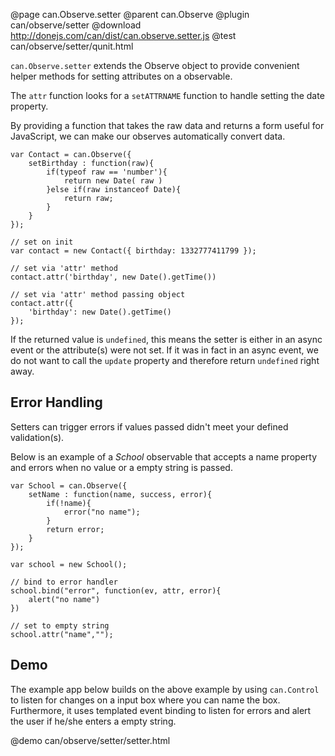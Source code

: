 @page can.Observe.setter
@parent can.Observe
@plugin can/observe/setter
@download http://donejs.com/can/dist/can.observe.setter.js
@test can/observe/setter/qunit.html

`can.Observe.setter` extends the Observe object to provide convenient helper methods for 
setting attributes on a observable.

The `attr` function looks for a `setATTRNAME` function to handle setting the date property.

By providing a function that takes the raw data and returns a form useful for JavaScript, 
we can make our observes automatically convert data.

	var Contact = can.Observe({
		setBirthday : function(raw){
			if(typeof raw == 'number'){
				return new Date( raw )
			}else if(raw instanceof Date){
				return raw;
			}
		}
	});

	// set on init
	var contact = new Contact({ birthday: 1332777411799 });
	
	// set via 'attr' method
	contact.attr('birthday', new Date().getTime())
	
	// set via 'attr' method passing object
	contact.attr({
		'birthday': new Date().getTime()
	});
	
If the returned value is `undefined`, this means the setter is either in an async 
event or the attribute(s) were not set.  If it was in fact in an async event, we 
do not want to call the `update` property and therefore return `undefined` right away.

## Error Handling

Setters can trigger errors if values passed didn't meet your defined validation(s).

Below is an example of a _School_ observable that accepts a name property and errors
when no value or a empty string is passed.

	var School = can.Observe({
		setName : function(name, success, error){
			if(!name){
				error("no name");
			}
			return error;
		}
	});

	var school = new School();
	
	// bind to error handler
	school.bind("error", function(ev, attr, error){
		alert("no name")
	})
	
	// set to empty string
	school.attr("name","");

	
## Demo

The example app below builds on the above example by using `can.Control`
to listen for changes on a input box where you can name the box.  Furthermore,
it uses templated event binding to listen for errors and alert the user if
he/she enters a empty string.

@demo can/observe/setter/setter.html